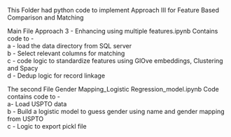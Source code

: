 This Folder had python code to implement Approach III for Feature Based Comparison and Matching

Main File Approach 3 - Enhancing using multiple features.ipynb Contains code to - <br />
a - load the data directory from SQL server<br />
b - Select relevant columns for matching<br />
c - code logic to standardize features using GlOve embeddings, Clustering and Spacy<br />
d - Dedup logic for record linkage<br />


The second File Gender Mapping_Logistic Regression_model.ipynb Code contains code to - <br />
a- Load USPTO data<br />
b - Build a logistic model to guess gender using name and gender mapping from USPTO<br />
c - Logic to export pickl file<br />
